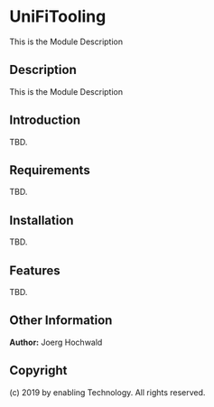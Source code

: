 ﻿# UniFiTooling

This is the Module Description

## Description

This is the Module Description

## Introduction

TBD.

## Requirements

TBD.

## Installation

TBD.

## Features

TBD.

## Other Information

**Author:** Joerg Hochwald

## Copyright

(c) 2019 by enabling Technology. All rights reserved.
